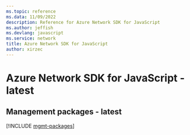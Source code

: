 ```yaml
---
ms.topic: reference
ms.data: 11/09/2022
description: Reference for Azure Network SDK for JavaScript
ms.author: jeffish
ms.devlang: javascript
ms.service: network
title: Azure Network SDK for JavaScript
author: xirzec
---
```

# Azure Network SDK for JavaScript - latest

## Management packages - latest
[!INCLUDE [mgmt-packages](network-mgmt-index.md)]